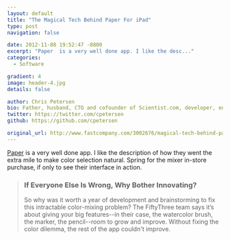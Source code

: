 ```yaml
---
layout: default
title: "The Magical Tech Behind Paper For iPad"
type: post
navigation: false

date: 2012-11-08 19:52:47 -0800
excerpt: "Paper  is a very well done app. I like the desc..."
categories:
  - Software

gradient: 4
image: header-4.jpg
details: false

author: Chris Petersen
bio: Father, husband, CTO and cofounder of Scientist.com, developer, entrepreneur and technologist.
twitter: https://twitter.com/cpetersen
github: https://github.com/cpetersen

original_url: http://www.fastcompany.com/3002676/magical-tech-behind-paper-ipads-color-mixing-perfection
---
```



 [Paper](https://itunes.apple.com/us/app/paper-by-fiftythree/id506003812)  is a very well done app. I like the description of how they went the extra mile to make color selection natural. Spring for the mixer in-store purchase, if only to see their interface in action.

 > 
 > 
 > ###  If Everyone Else Is Wrong, Why Bother Innovating? 
 > 
 > So why was it worth a year of development and brainstorming to fix this intractable color-mixing problem? The FiftyThree team says it’s about giving your big features--in their case, the watercolor brush, the marker, the pencil--room to grow and improve. Without fixing the color dilemma, the rest of the app couldn't improve.
 > 
 > 
